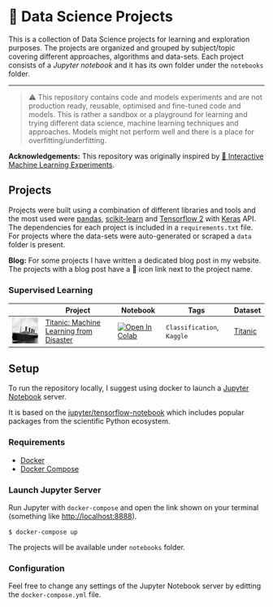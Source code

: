 # :rocket: Data Science Projects

This is a collection of Data Science projects for learning and exploration purposes. The projects are organized and grouped by subject/topic covering different approaches, algorithms and data-sets. Each project consists of a *Jupyter notebook* and it has its own folder under the `notebooks` folder.

---

> :warning: This repository contains code and models experiments and are not production ready, reusable, optimised and fine-tuned code and models. This is rather a sandbox or a playground for learning and trying different data science, machine learning techniques and approaches. Models might not perform well and there is a place for overfitting/underfitting.

**Acknowledgements:** This repository was originally inspired by [:robot: Interactive Machine Learning Experiments](https://github.com/trekhleb/machine-learning-experiments).

## Projects

Projects were built using a combination of different libraries and tools and the most used were [pandas](https://pandas.pydata.org/), [scikit-learn](https://scikit-learn.org) and [Tensorflow 2](https://www.tensorflow.org/) with [Keras](https://www.tensorflow.org/guide/keras/overview) API. The dependencies for each project is included in a `requirements.txt` file. For projects where the data-sets were auto-generated or scraped a `data` folder is present.

**Blog:** For some projects I have written a dedicated blog post in my website. The projects with a blog post have a :memo: icon link next to the project name.

### Supervised Learning

|     | Project                                      | Notebook      | Tags             | Dataset    |
| --- | -------------------------------------------- | ------------- | ---------------- | ---------- |
| <img src="assets/titanic.jpg" alt="Titanic" width="150" /> | [Titanic: Machine Learning from Disaster](notebooks/titanic/titanic.ipynb) | [![Open In Colab](https://colab.research.google.com/assets/colab-badge.svg)](https://colab.research.google.com/github/hmatalonga/data-science-projects/blob/master/notebooks/titanic/titanic.ipynb) | `Classification`, `Kaggle` | [Titanic](https://www.kaggle.com/c/titanic/data) |

<!-- ### Unsupervised Learning

### Reinforcement Learning

### Statistics

### Exploratory Data Analysis

### Natural Language Processing

### Recommender Systems

### Others 

### Competitions -->

## Setup

To run the repository locally, I suggest using docker to launch a [Jupyter Notebook](https://jupyter.org/) server.

It is based on the [jupyter/tensorflow-notebook](https://jupyter-docker-stacks.readthedocs.io/en/latest/using/selecting.html#jupyter-tensorflow-notebook) which includes popular packages from the scientific Python ecosystem.

### Requirements

- [Docker](https://docs.docker.com/get-docker/)
- [Docker Compose](https://docs.docker.com/compose/install/)

### Launch Jupyter Server

Run Jupyter with `docker-compose` and open the link shown on your terminal (something like [http://localhost:8888](http://localhost:8888)).

```shell
$ docker-compose up
```

The projects will be available under `notebooks` folder.

### Configuration

Feel free to change any settings of the Jupyter Notebook server by editting the `docker-compose.yml` file.
